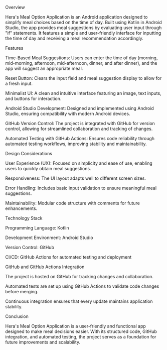 Overview 

Hera's Meal Option Application is an Android application designed to simplify meal choices based on the time of day. Built using Kotlin in Android Studio, the app provides meal suggestions by evaluating user input through "if" statements. It features a simple and user-friendly interface for inputting the time of day and receiving a meal recommendation accordingly. 

Features 

Time-Based Meal Suggestions: Users can enter the time of day (morning, mid-morning, afternoon, mid-afternoon, dinner, and after dinner), and the app will suggest an appropriate meal. 

Reset Button: Clears the input field and meal suggestion display to allow for a fresh input. 

Minimalist UI: A clean and intuitive interface featuring an image, text inputs, and buttons for interaction. 

Android Studio Development: Designed and implemented using Android Studio, ensuring compatibility with modern Android devices. 

GitHub Version Control: The project is integrated with GitHub for version control, allowing for streamlined collaboration and tracking of changes. 

Automated Testing with GitHub Actions: Ensures code reliability through automated testing workflows, improving stability and maintainability. 

Design Considerations 

User Experience (UX): Focused on simplicity and ease of use, enabling users to quickly obtain meal suggestions. 

Responsiveness: The UI layout adapts well to different screen sizes. 

Error Handling: Includes basic input validation to ensure meaningful meal suggestions. 

Maintainability: Modular code structure with comments for future enhancements. 

Technology Stack 

Programming Language: Kotlin 

Development Environment: Android Studio 

Version Control: GitHub 

CI/CD: GitHub Actions for automated testing and deployment 

GitHub and GitHub Actions Integration 

The project is hosted on GitHub for tracking changes and collaboration. 

Automated tests are set up using GitHub Actions to validate code changes before merging. 

Continuous integration ensures that every update maintains application stability. 


Conclusion 

Hera's Meal Option Application is a user-friendly and functional app designed to make meal decisions easier. With its structured code, GitHub integration, and automated testing, the project serves as a foundation for future improvements and scalability. 
